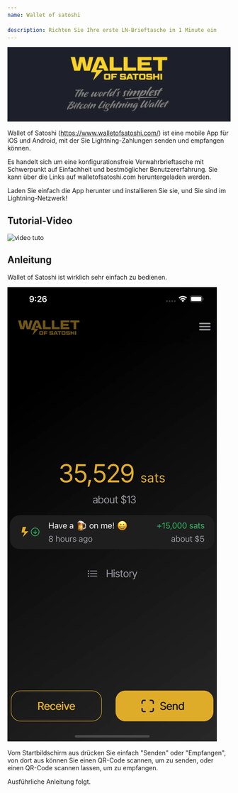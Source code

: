 ```yaml
---
name: Wallet of satoshi

description: Richten Sie Ihre erste LN-Brieftasche in 1 Minute ein
---
```


![cover](assets/cover.webp)

Wallet of Satoshi (https://www.walletofsatoshi.com/) ist eine mobile App für iOS und Android, mit der Sie Lightning-Zahlungen senden und empfangen können.

Es handelt sich um eine konfigurationsfreie Verwahrbrieftasche mit Schwerpunkt auf Einfachheit und bestmöglicher Benutzererfahrung. Sie kann über die Links auf walletofsatoshi.com heruntergeladen werden.

Laden Sie einfach die App herunter und installieren Sie sie, und Sie sind im Lightning-Netzwerk!

## Tutorial-Video

![video tuto](https://youtu.be/Es4InK3lq5c)

## Anleitung

Wallet of Satoshi ist wirklich sehr einfach zu bedienen.

![cover](assets/1.webp)

Vom Startbildschirm aus drücken Sie einfach "Senden" oder "Empfangen", von dort aus können Sie einen QR-Code scannen, um zu senden, oder einen QR-Code scannen lassen, um zu empfangen.

Ausführliche Anleitung folgt.
